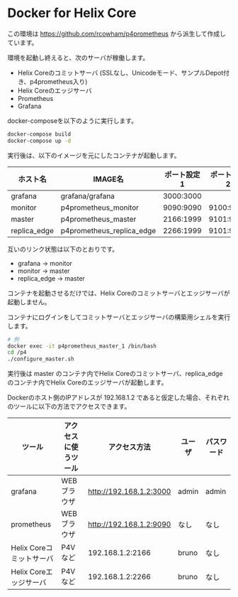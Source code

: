 # Docker for Helix Core
この環境は https://github.com/rcowham/p4prometheus から派生して作成しています。

環境を起動し終えると、次のサーバが稼働します。
- Helix Coreのコミットサーバ (SSLなし、Unicodeモード、サンプルDepot付き、p4prometheus入り)
- Helix Coreのエッジサーバ
- Prometheus
- Grafana

docker-composeを以下のように実行します。
```bash
docker-compose build
docker-compose up -d
```

実行後は、以下のイメージを元にしたコンテナが起動します。

ホスト名 | IMAGE名 | ポート設定1 | ポート設定2 
--- | --- | --- | ---
grafana | grafana/grafana | 3000:3000 | 
monitor | p4prometheus_monitor | 9090:9090 | 9100:9100
master | p4prometheus_master | 2166:1999 | 9101:9100
replica_edge | p4prometheus_replica_edge | 2266:1999 | 9101:9100

互いのリンク状態は以下のとおりです。
- grafana -> monitor
- monitor -> master
- replica_edge -> master 

コンテナを起動させるだけでは、Helix Coreのコミットサーバとエッジサーバが起動しません。

コンテナにログインをしてコミットサーバとエッジサーバの構築用シェルを実行します。
```bash
# 例
docker exec -it p4prometheus_master_1 /bin/bash
cd /p4
./configure_master.sh
```

実行後は master のコンテナ内でHelix Coreのコミットサーバ、replica_edge のコンテナ内でHelix Coreのエッジサーバが起動します。

Dockerのホスト側のIPアドレスが 192.168.1.2 であると仮定した場合、それぞれのツールに以下の方法でアクセスできます。

ツール | アクセスに使うツール | アクセス方法 | ユーザ | パスワード
--- | --- | --- | --- | --- 
grafana | WEBブラウザ | http://192.168.1.2:3000 | admin | admin
prometheus | WEBブラウザ | http://192.168.1.2:9090 | なし | なし
Helix Coreコミットサーバ | P4Vなど | 192.168.1.2:2166 | bruno | なし
Helix Coreエッジサーバ | P4Vなど | 192.168.1.2:2266 | bruno | なし
